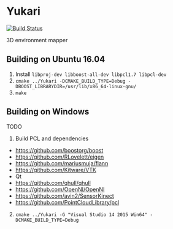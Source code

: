 # Yukari

[![Build Status](https://travis-ci.com/DanNixon/Yukari.svg?token=hEeXj1er91qf6vBmhf9x&branch=master)](https://travis-ci.com/DanNixon/Yukari)

3D environment mapper

## Building on Ubuntu 16.04

1. Install `libproj-dev libboost-all-dev libpcl1.7 libpcl-dev`
2. `cmake ../Yukari -DCMAKE_BUILD_TYPE=Debug -DBOOST_LIBRARYDIR=/usr/lib/x86_64-linux-gnu/`
3. `make`

## Building on Windows

TODO

1. Build PCL and dependencies
  - https://github.com/boostorg/boost
  - https://github.com/RLovelett/eigen
  - https://github.com/mariusmuja/flann
  - https://github.com/Kitware/VTK
  - Qt
  - https://github.com/qhull/qhull
  - https://github.com/OpenNI/OpenNI
  - https://github.com/avin2/SensorKinect
  - https://github.com/PointCloudLibrary/pcl
2. `cmake ../Yukari -G "Visual Studio 14 2015 Win64" -DCMAKE_BUILD_TYPE=Debug`
